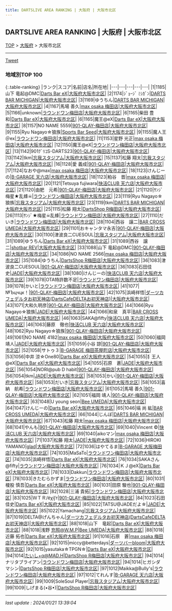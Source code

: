 ```yaml
---
title: DARTSLIVE AREA RANKING | 大阪府 | 大阪市北区
---
```

## DARTSLIVE AREA RANKING | 大阪府 | 大阪市北区

[TOP](/darts/rank/) > [大阪府](/darts/rank/大阪府/) > 大阪市北区

___

<a href="https://twitter.com/share?ref_src=twsrc%5Etfw" data-text="DARTSLIVE AREA RANKING | 大阪府大阪市北区" class="twitter-share-button" data-via="DARTSLIVE" data-hashtags="DARTSLIVE" data-related="DARTSLIVE" data-show-count="false">Tweet</a>

### 地域別TOP 100

{:.table-ranking}
|ランク|スコア|名前|店名|所在地|
|---|---|---|---|---|
|1|1185|山下 竜起@DMC|<a href="https://search.dartslive.com/jp/shop/bdfafc15e5af3b910d9b047a20a7ba1e">Darts Bar eX</a>|<a href="/darts/rank/大阪府/大阪市北区">大阪府大阪市北区</a>|
|2|1174|ｼﾞｮｰｼﾞ ﾐｼｶﾞﾝ|<a href="https://search.dartslive.com/jp/shop/2f545869ced206690d9b047a20a7ba1e">DARTS BAR MICHIGAN</a>|<a href="/darts/rank/大阪府/大阪市北区">大阪府大阪市北区</a>|
|3|1169|ゆうちん|<a href="https://search.dartslive.com/jp/shop/2f545869ced206690d9b047a20a7ba1e">DARTS BAR MICHIGAN</a>|<a href="/darts/rank/大阪府/大阪市北区">大阪府大阪市北区</a>|
|4|1167|馬場 善久|<a href="https://search.dartslive.com/jp/shop/d049acd619ee2217f454cb89828a1cfe">max osaka 梅田店</a>|<a href="/darts/rank/大阪府/大阪市北区">大阪府大阪市北区</a>|
|5|1166|unknown|<a href="https://search.dartslive.com/jp/shop/b9bc068ea231b1f00d9b047a20a7ba1e">ラウンドワン梅田店</a>|<a href="/darts/rank/大阪府/大阪市北区">大阪府大阪市北区</a>|
|6|1165|柴田 豊和|<a href="https://search.dartslive.com/jp/shop/bdfafc15e5af3b910d9b047a20a7ba1e">Darts Bar eX</a>|<a href="/darts/rank/大阪府/大阪市北区">大阪府大阪市北区</a>|
|6|1165|魔王@eX|<a href="https://search.dartslive.com/jp/shop/bdfafc15e5af3b910d9b047a20a7ba1e">Darts Bar eX</a>|<a href="/darts/rank/大阪府/大阪市北区">大阪府大阪市北区</a>|
|8|1157|NO NAME 5559|<a href="https://search.dartslive.com/jp/shop/b01107f9591fd3bba3f63593b5358cc4">901-QLAY-梅田店</a>|<a href="/darts/rank/大阪府/大阪市北区">大阪府大阪市北区</a>|
|9|1155|Ryu Nagayo☆狼族|<a href="https://search.dartslive.com/jp/shop/f0a7940f7e4a27fa0d9b047a20a7ba1e">Sports Bar Seed</a>|<a href="/darts/rank/大阪府/大阪市北区">大阪府大阪市北区</a>|
|9|1155|魔人王＠ex|<a href="https://search.dartslive.com/jp/shop/b9bc068ea231b1f00d9b047a20a7ba1e">ラウンドワン梅田店</a>|<a href="/darts/rank/大阪府/大阪市北区">大阪府大阪市北区</a>|
|11|1153|星野 光正|<a href="https://search.dartslive.com/jp/shop/d049acd619ee2217f454cb89828a1cfe">max osaka 梅田店</a>|<a href="/darts/rank/大阪府/大阪市北区">大阪府大阪市北区</a>|
|12|1150|魔王@eX|<a href="https://search.dartslive.com/jp/shop/b9bc068ea231b1f00d9b047a20a7ba1e">ラウンドワン梅田店</a>|<a href="/darts/rank/大阪府/大阪市北区">大阪府大阪市北区</a>|
|13|1142|901ｸﾞﾘｺS-DARTS23|<a href="https://search.dartslive.com/jp/shop/b01107f9591fd3bba3f63593b5358cc4">901-QLAY-梅田店</a>|<a href="/darts/rank/大阪府/大阪市北区">大阪府大阪市北区</a>|
|13|1142|tkm|<a href="https://search.dartslive.com/jp/shop/4c50b821b3d02dc725d56fb0e5c39bac">忘我スタジアム</a>|<a href="/darts/rank/大阪府/大阪市北区">大阪府大阪市北区</a>|
|15|1137|松藤 翔太|<a href="https://search.dartslive.com/jp/shop/4c50b821b3d02dc725d56fb0e5c39bac">忘我スタジアム</a>|<a href="/darts/rank/大阪府/大阪市北区">大阪府大阪市北区</a>|
|16|1128|愛 義成|<a href="https://search.dartslive.com/jp/shop/b01107f9591fd3bba3f63593b5358cc4">901-QLAY-梅田店</a>|<a href="/darts/rank/大阪府/大阪市北区">大阪府大阪市北区</a>|
|17|1124|なおや@max|<a href="https://search.dartslive.com/jp/shop/d049acd619ee2217f454cb89828a1cfe">max osaka 梅田店</a>|<a href="/darts/rank/大阪府/大阪市北区">大阪府大阪市北区</a>|
|18|1123|けんじーの|<a href="https://search.dartslive.com/jp/shop/53a54323d71b4c33b21333aee1bd51e4">B-GARAGE 天六店</a>|<a href="/darts/rank/大阪府/大阪市北区">大阪府大阪市北区</a>|
|18|1123|粕谷　晋|<a href="https://search.dartslive.com/jp/shop/d049acd619ee2217f454cb89828a1cfe">max osaka 梅田店</a>|<a href="/darts/rank/大阪府/大阪市北区">大阪府大阪市北区</a>|
|20|1121|Tetsuya fujiwara|<a href="https://search.dartslive.com/jp/shop/f37ffdd76e2d326725d56fb0e5c39bac">快活CLUB 天六店</a>|<a href="/darts/rank/大阪府/大阪市北区">大阪府大阪市北区</a>|
|21|1120|由肥　元希|<a href="https://search.dartslive.com/jp/shop/b01107f9591fd3bba3f63593b5358cc4">901-QLAY-梅田店</a>|<a href="/darts/rank/大阪府/大阪市北区">大阪府大阪市北区</a>|
|21|1120|ｻﾝｼﾞ梅星★乱蜂☠|<a href="https://search.dartslive.com/jp/shop/b9bc068ea231b1f00d9b047a20a7ba1e">ラウンドワン梅田店</a>|<a href="/darts/rank/大阪府/大阪市北区">大阪府大阪市北区</a>|
|23|1119|Ryu Nagayo☆狼族|<a href="https://search.dartslive.com/jp/shop/4c50b821b3d02dc725d56fb0e5c39bac">忘我スタジアム</a>|<a href="/darts/rank/大阪府/大阪市北区">大阪府大阪市北区</a>|
|23|1119|tkm|<a href="https://search.dartslive.com/jp/shop/2f545869ced206690d9b047a20a7ba1e">DARTS BAR MICHIGAN</a>|<a href="/darts/rank/大阪府/大阪市北区">大阪府大阪市北区</a>|
|25|1115|松藤 翔太|<a href="https://search.dartslive.com/jp/shop/36cd61b23cb761e928032249b44395af">DartsShop R梅田店</a>|<a href="/darts/rank/大阪府/大阪市北区">大阪府大阪市北区</a>|
|26|1113|ｻﾝｼﾞ★梅星☠乱蜂|<a href="https://search.dartslive.com/jp/shop/b9bc068ea231b1f00d9b047a20a7ba1e">ラウンドワン梅田店</a>|<a href="/darts/rank/大阪府/大阪市北区">大阪府大阪市北区</a>|
|27|1110|だいき|<a href="https://search.dartslive.com/jp/shop/b9bc068ea231b1f00d9b047a20a7ba1e">ラウンドワン梅田店</a>|<a href="/darts/rank/大阪府/大阪市北区">大阪府大阪市北区</a>|
|28|1104|西谷　譲二|<a href="https://search.dartslive.com/jp/shop/d9b52c26d9aefc120d9b047a20a7ba1e">BAR CROSS UMEDA</a>|<a href="/darts/rank/大阪府/大阪市北区">大阪府大阪市北区</a>|
|29|1101|おキャンタマ永吉|<a href="https://search.dartslive.com/jp/shop/b01107f9591fd3bba3f63593b5358cc4">901-QLAY-梅田店</a>|<a href="/darts/rank/大阪府/大阪市北区">大阪府大阪市北区</a>|
|30|1100|津波良二CUESOUL|<a href="https://search.dartslive.com/jp/shop/4c50b821b3d02dc725d56fb0e5c39bac">忘我スタジアム</a>|<a href="/darts/rank/大阪府/大阪市北区">大阪府大阪市北区</a>|
|31|1089|ゆうちん|<a href="https://search.dartslive.com/jp/shop/bdfafc15e5af3b910d9b047a20a7ba1e">Darts Bar eX</a>|<a href="/darts/rank/大阪府/大阪市北区">大阪府大阪市北区</a>|
|31|1089|西谷　譲二|<a href="https://search.dartslive.com/jp/shop/a60caa9b32457574790ab824ce8730e5">shotbar REV</a>|<a href="/darts/rank/大阪府/大阪市北区">大阪府大阪市北区</a>|
|33|1088|山下 竜起@DMC|<a href="https://search.dartslive.com/jp/shop/b01107f9591fd3bba3f63593b5358cc4">901-QLAY-梅田店</a>|<a href="/darts/rank/大阪府/大阪市北区">大阪府大阪市北区</a>|
|34|1086|NO NAME 2566|<a href="https://search.dartslive.com/jp/shop/d049acd619ee2217f454cb89828a1cfe">max osaka 梅田店</a>|<a href="/darts/rank/大阪府/大阪市北区">大阪府大阪市北区</a>|
|35|1084|ゆうちん|<a href="https://search.dartslive.com/jp/shop/36cd61b23cb761e928032249b44395af">DartsShop R梅田店</a>|<a href="/darts/rank/大阪府/大阪市北区">大阪府大阪市北区</a>|
|36|1083|津波良二CUESOUL|<a href="https://search.dartslive.com/jp/shop/b01107f9591fd3bba3f63593b5358cc4">901-QLAY-梅田店</a>|<a href="/darts/rank/大阪府/大阪市北区">大阪府大阪市北区</a>|
|36|1083|石田佳史|<a href="https://search.dartslive.com/jp/shop/65b484f3b7c6c8150d9b047a20a7ba1e">JADE</a>|<a href="/darts/rank/大阪府/大阪市北区">大阪府大阪市北区</a>|
|38|1080|けんじーの|<a href="https://search.dartslive.com/jp/shop/f37ffdd76e2d326725d56fb0e5c39bac">快活CLUB 天六店</a>|<a href="/darts/rank/大阪府/大阪市北区">大阪府大阪市北区</a>|
|39|1078|OTA特許数不足|<a href="https://search.dartslive.com/jp/shop/b9bc068ea231b1f00d9b047a20a7ba1e">ラウンドワン梅田店</a>|<a href="/darts/rank/大阪府/大阪市北区">大阪府大阪市北区</a>|
|39|1078|かいと|<a href="https://search.dartslive.com/jp/shop/b9bc068ea231b1f00d9b047a20a7ba1e">ラウンドワン梅田店</a>|<a href="/darts/rank/大阪府/大阪市北区">大阪府大阪市北区</a>|
|41|1077|№Ъцчцк！|<a href="https://search.dartslive.com/jp/shop/b01107f9591fd3bba3f63593b5358cc4">901-QLAY-梅田店</a>|<a href="/darts/rank/大阪府/大阪市北区">大阪府大阪市北区</a>|
|42|1075|浜崎祥悟|<a href="https://search.dartslive.com/jp/shop/04b99e033433a59b0d9b047a20a7ba1e">ダーツカフェデルタお初天神店(DartsCafeDELTAお初天神店)</a>|<a href="/darts/rank/大阪府/大阪市北区">大阪府大阪市北区</a>|
|43|1071|大和久明彦|<a href="https://search.dartslive.com/jp/shop/b01107f9591fd3bba3f63593b5358cc4">901-QLAY-梅田店</a>|<a href="/darts/rank/大阪府/大阪市北区">大阪府大阪市北区</a>|
|44|1066|Ryu Nagayo☆狼族|<a href="https://search.dartslive.com/jp/shop/65b484f3b7c6c8150d9b047a20a7ba1e">JADE</a>|<a href="/darts/rank/大阪府/大阪市北区">大阪府大阪市北区</a>|
|44|1066|和泉　真平|<a href="https://search.dartslive.com/jp/shop/d9b52c26d9aefc120d9b047a20a7ba1e">BAR CROSS UMEDA</a>|<a href="/darts/rank/大阪府/大阪市北区">大阪府大阪市北区</a>|
|46|1063|SAKA@fifty|<a href="https://search.dartslive.com/jp/shop/f37ffdd76e2d326725d56fb0e5c39bac">快活CLUB 天六店</a>|<a href="/darts/rank/大阪府/大阪市北区">大阪府大阪市北区</a>|
|46|1063|藤原　徹也|<a href="https://search.dartslive.com/jp/shop/f37ffdd76e2d326725d56fb0e5c39bac">快活CLUB 天六店</a>|<a href="/darts/rank/大阪府/大阪市北区">大阪府大阪市北区</a>|
|48|1062|Ryu Nagayo☆狼族|<a href="https://search.dartslive.com/jp/shop/b01107f9591fd3bba3f63593b5358cc4">901-QLAY-梅田店</a>|<a href="/darts/rank/大阪府/大阪市北区">大阪府大阪市北区</a>|
|49|1061|NO NAME 4182|<a href="https://search.dartslive.com/jp/shop/d049acd619ee2217f454cb89828a1cfe">max osaka 梅田店</a>|<a href="/darts/rank/大阪府/大阪市北区">大阪府大阪市北区</a>|
|50|1060|福岡 靖人|<a href="https://search.dartslive.com/jp/shop/65b484f3b7c6c8150d9b047a20a7ba1e">JADE</a>|<a href="/darts/rank/大阪府/大阪市北区">大阪府大阪市北区</a>|
|51|1059|小谷 諒|<a href="https://search.dartslive.com/jp/shop/b01107f9591fd3bba3f63593b5358cc4">901-QLAY-梅田店</a>|<a href="/darts/rank/大阪府/大阪市北区">大阪府大阪市北区</a>|
|52|1058|サトゥ３|<a href="https://search.dartslive.com/jp/shop/c4dcb1ae75a7708fb21333aee1bd51e4">B-GARAGE 梅田茶屋町店</a>|<a href="/darts/rank/大阪府/大阪市北区">大阪府大阪市北区</a>|
|53|1056|中井 涼☆One80|<a href="https://search.dartslive.com/jp/shop/bdfafc15e5af3b910d9b047a20a7ba1e">Darts Bar eX</a>|<a href="/darts/rank/大阪府/大阪市北区">大阪府大阪市北区</a>|
|54|1055|犭王人@eX|<a href="https://search.dartslive.com/jp/shop/bdfafc15e5af3b910d9b047a20a7ba1e">Darts Bar eX</a>|<a href="/darts/rank/大阪府/大阪市北区">大阪府大阪市北区</a>|
|54|1055|石原　蒼|<a href="https://search.dartslive.com/jp/shop/65b484f3b7c6c8150d9b047a20a7ba1e">JADE</a>|<a href="/darts/rank/大阪府/大阪市北区">大阪府大阪市北区</a>|
|56|1054|NORI@pub D habit|<a href="https://search.dartslive.com/jp/shop/b01107f9591fd3bba3f63593b5358cc4">901-QLAY-梅田店</a>|<a href="/darts/rank/大阪府/大阪市北区">大阪府大阪市北区</a>|
|56|1054|tkm|<a href="https://search.dartslive.com/jp/shop/65b484f3b7c6c8150d9b047a20a7ba1e">JADE</a>|<a href="/darts/rank/大阪府/大阪市北区">大阪府大阪市北区</a>|
|58|1053|かい|<a href="https://search.dartslive.com/jp/shop/b01107f9591fd3bba3f63593b5358cc4">901-QLAY-梅田店</a>|<a href="/darts/rank/大阪府/大阪市北区">大阪府大阪市北区</a>|
|58|1053|だいき|<a href="https://search.dartslive.com/jp/shop/4c50b821b3d02dc725d56fb0e5c39bac">忘我スタジアム</a>|<a href="/darts/rank/大阪府/大阪市北区">大阪府大阪市北区</a>|
|58|1053|喜納　航希|<a href="https://search.dartslive.com/jp/shop/b9bc068ea231b1f00d9b047a20a7ba1e">ラウンドワン梅田店</a>|<a href="/darts/rank/大阪府/大阪市北区">大阪府大阪市北区</a>|
|61|1052|馬場 善久|<a href="https://search.dartslive.com/jp/shop/b01107f9591fd3bba3f63593b5358cc4">901-QLAY-梅田店</a>|<a href="/darts/rank/大阪府/大阪市北区">大阪府大阪市北区</a>|
|62|1051|福岡 靖人|<a href="https://search.dartslive.com/jp/shop/b01107f9591fd3bba3f63593b5358cc4">901-QLAY-梅田店</a>|<a href="/darts/rank/大阪府/大阪市北区">大阪府大阪市北区</a>|
|63|1048|U young seon|<a href="https://search.dartslive.com/jp/shop/a50d9c09e748dc570d9b047a20a7ba1e">Bee UMEDA</a>|<a href="/darts/rank/大阪府/大阪市北区">大阪府大阪市北区</a>|
|64|1047|けんじーの|<a href="https://search.dartslive.com/jp/shop/bdfafc15e5af3b910d9b047a20a7ba1e">Darts Bar eX</a>|<a href="/darts/rank/大阪府/大阪市北区">大阪府大阪市北区</a>|
|65|1046|塙 尚 紘|<a href="https://search.dartslive.com/jp/shop/d9b52c26d9aefc120d9b047a20a7ba1e">BAR CROSS UMEDA</a>|<a href="/darts/rank/大阪府/大阪市北区">大阪府大阪市北区</a>|
|66|1044|じんぼ|<a href="https://search.dartslive.com/jp/shop/2f545869ced206690d9b047a20a7ba1e">DARTS BAR MICHIGAN</a>|<a href="/darts/rank/大阪府/大阪市北区">大阪府大阪市北区</a>|
|67|1043|松藤 翔太|<a href="https://search.dartslive.com/jp/shop/d049acd619ee2217f454cb89828a1cfe">max osaka 梅田店</a>|<a href="/darts/rank/大阪府/大阪市北区">大阪府大阪市北区</a>|
|68|1041|やんも|<a href="https://search.dartslive.com/jp/shop/b01107f9591fd3bba3f63593b5358cc4">901-QLAY-梅田店</a>|<a href="/darts/rank/大阪府/大阪市北区">大阪府大阪市北区</a>|
|69|1040|Vincent ©|<a href="https://search.dartslive.com/jp/shop/f37ffdd76e2d326725d56fb0e5c39bac">快活CLUB 天六店</a>|<a href="/darts/rank/大阪府/大阪市北区">大阪府大阪市北区</a>|
|69|1040|aikoマン|<a href="https://search.dartslive.com/jp/shop/d049acd619ee2217f454cb89828a1cfe">max osaka 梅田店</a>|<a href="/darts/rank/大阪府/大阪市北区">大阪府大阪市北区</a>|
|71|1037|松藤 翔太|<a href="https://search.dartslive.com/jp/shop/65b484f3b7c6c8150d9b047a20a7ba1e">JADE</a>|<a href="/darts/rank/大阪府/大阪市北区">大阪府大阪市北区</a>|
|72|1036|HIROKI YAMANO|<a href="https://search.dartslive.com/jp/shop/3447a9be4a363108fec1ae84bb28bd87">glad</a>|<a href="/darts/rank/大阪府/大阪市北区">大阪府大阪市北区</a>|
|72|1036|はやてるま|<a href="https://search.dartslive.com/jp/shop/515b50e349475a26f454cb89828a1cfe">B-GARAGE 大阪梅田店</a>|<a href="/darts/rank/大阪府/大阪市北区">大阪府大阪市北区</a>|
|74|1035|MaSaTo|<a href="https://search.dartslive.com/jp/shop/b9bc068ea231b1f00d9b047a20a7ba1e">ラウンドワン梅田店</a>|<a href="/darts/rank/大阪府/大阪市北区">大阪府大阪市北区</a>|
|74|1035|浜崎祥悟|<a href="https://search.dartslive.com/jp/shop/bdfafc15e5af3b910d9b047a20a7ba1e">Darts Bar eX</a>|<a href="/darts/rank/大阪府/大阪市北区">大阪府大阪市北区</a>|
|76|1034|SAKAさん@fifty|<a href="https://search.dartslive.com/jp/shop/b9bc068ea231b1f00d9b047a20a7ba1e">ラウンドワン梅田店</a>|<a href="/darts/rank/大阪府/大阪市北区">大阪府大阪市北区</a>|
|76|1034|ＫＪ@eX|<a href="https://search.dartslive.com/jp/shop/bdfafc15e5af3b910d9b047a20a7ba1e">Darts Bar eX</a>|<a href="/darts/rank/大阪府/大阪市北区">大阪府大阪市北区</a>|
|78|1033|Dakkun|<a href="https://search.dartslive.com/jp/shop/b9bc068ea231b1f00d9b047a20a7ba1e">ラウンドワン梅田店</a>|<a href="/darts/rank/大阪府/大阪市北区">大阪府大阪市北区</a>|
|78|1033|きたむらかずま|<a href="https://search.dartslive.com/jp/shop/b9bc068ea231b1f00d9b047a20a7ba1e">ラウンドワン梅田店</a>|<a href="/darts/rank/大阪府/大阪市北区">大阪府大阪市北区</a>|
|80|1031|榎股 慎吾|<a href="https://search.dartslive.com/jp/shop/bdfafc15e5af3b910d9b047a20a7ba1e">Darts Bar eX</a>|<a href="/darts/rank/大阪府/大阪市北区">大阪府大阪市北区</a>|
|80|1031|田原 駿也|<a href="https://search.dartslive.com/jp/shop/b01107f9591fd3bba3f63593b5358cc4">901-QLAY-梅田店</a>|<a href="/darts/rank/大阪府/大阪市北区">大阪府大阪市北区</a>|
|82|1028|三浦 貴拓|<a href="https://search.dartslive.com/jp/shop/b9bc068ea231b1f00d9b047a20a7ba1e">ラウンドワン梅田店</a>|<a href="/darts/rank/大阪府/大阪市北区">大阪府大阪市北区</a>|
|83|1025|ＷＴＲ/ёχi∫т|<a href="https://search.dartslive.com/jp/shop/b01107f9591fd3bba3f63593b5358cc4">901-QLAY-梅田店</a>|<a href="/darts/rank/大阪府/大阪市北区">大阪府大阪市北区</a>|
|84|1023|石田佳史|<a href="https://search.dartslive.com/jp/shop/bdfafc15e5af3b910d9b047a20a7ba1e">Darts Bar eX</a>|<a href="/darts/rank/大阪府/大阪市北区">大阪府大阪市北区</a>|
|85|1022|TATSU@JADEだよ☆|<a href="https://search.dartslive.com/jp/shop/65b484f3b7c6c8150d9b047a20a7ba1e">JADE</a>|<a href="/darts/rank/大阪府/大阪市北区">大阪府大阪市北区</a>|
|85|1022|Yamachang|<a href="https://search.dartslive.com/jp/shop/4c50b821b3d02dc725d56fb0e5c39bac">忘我スタジアム</a>|<a href="/darts/rank/大阪府/大阪市北区">大阪府大阪市北区</a>|
|87|1019|DELTA@げんちゃん|<a href="https://search.dartslive.com/jp/shop/04b99e033433a59b0d9b047a20a7ba1e">ダーツカフェデルタお初天神店(DartsCafeDELTAお初天神店)</a>|<a href="/darts/rank/大阪府/大阪市北区">大阪府大阪市北区</a>|
|88|1018|山下　竜起|<a href="https://search.dartslive.com/jp/shop/bdfafc15e5af3b910d9b047a20a7ba1e">Darts Bar eX</a>|<a href="/darts/rank/大阪府/大阪市北区">大阪府大阪市北区</a>|
|88|1018|浅野 充照@W.M.P|<a href="https://search.dartslive.com/jp/shop/a50d9c09e748dc570d9b047a20a7ba1e">Bee UMEDA</a>|<a href="/darts/rank/大阪府/大阪市北区">大阪府大阪市北区</a>|
|88|1018|近藤 拓也|<a href="https://search.dartslive.com/jp/shop/bdfafc15e5af3b910d9b047a20a7ba1e">Darts Bar eX</a>|<a href="/darts/rank/大阪府/大阪市北区">大阪府大阪市北区</a>|
|91|1016|石原　蒼|<a href="https://search.dartslive.com/jp/shop/d049acd619ee2217f454cb89828a1cfe">max osaka 梅田店</a>|<a href="/darts/rank/大阪府/大阪市北区">大阪府大阪市北区</a>|
|92|1015|miccy@betterdays|<a href="https://search.dartslive.com/jp/shop/dc8a082169d9123a790ab824ce8730e5">ダーツバーbloom</a>|<a href="/darts/rank/大阪府/大阪市北区">大阪府大阪市北区</a>|
|92|1015|yasutaka☆TPGN☆|<a href="https://search.dartslive.com/jp/shop/bdfafc15e5af3b910d9b047a20a7ba1e">Darts Bar eX</a>|<a href="/darts/rank/大阪府/大阪市北区">大阪府大阪市北区</a>|
|94|1014|たいし+α@MAD.H|<a href="https://search.dartslive.com/jp/shop/36cd61b23cb761e928032249b44395af">DartsShop R梅田店</a>|<a href="/darts/rank/大阪府/大阪市北区">大阪府大阪市北区</a>|
|94|1014|ナリタブライアン|<a href="https://search.dartslive.com/jp/shop/b9bc068ea231b1f00d9b047a20a7ba1e">ラウンドワン梅田店</a>|<a href="/darts/rank/大阪府/大阪市北区">大阪府大阪市北区</a>|
|94|1014|ヒガシダ　マシン|<a href="https://search.dartslive.com/jp/shop/36cd61b23cb761e928032249b44395af">DartsShop R梅田店</a>|<a href="/darts/rank/大阪府/大阪市北区">大阪府大阪市北区</a>|
|97|1012|Maikka@Bully&#x27;s|<a href="https://search.dartslive.com/jp/shop/b9bc068ea231b1f00d9b047a20a7ba1e">ラウンドワン梅田店</a>|<a href="/darts/rank/大阪府/大阪市北区">大阪府大阪市北区</a>|
|97|1012|てれんす|<a href="https://search.dartslive.com/jp/shop/53a54323d71b4c33b21333aee1bd51e4">B-GARAGE 天六店</a>|<a href="/darts/rank/大阪府/大阪市北区">大阪府大阪市北区</a>|
|99|1009|SoleSoul Player|<a href="https://search.dartslive.com/jp/shop/4c50b821b3d02dc725d56fb0e5c39bac">忘我スタジアム</a>|<a href="/darts/rank/大阪府/大阪市北区">大阪府大阪市北区</a>|
|99|1009|しげまる(•谷•)|<a href="https://search.dartslive.com/jp/shop/36cd61b23cb761e928032249b44395af">DartsShop R梅田店</a>|<a href="/darts/rank/大阪府/大阪市北区">大阪府大阪市北区</a>|



___

_last update : 2024/01/21 13:39:04_


<script src="https://cdnjs.cloudflare.com/ajax/libs/jquery/3.6.1/jquery.min.js" integrity="sha512-aVKKRRi/Q/YV+4mjoKBsE4x3H+BkegoM/em46NNlCqNTmUYADjBbeNefNxYV7giUp0VxICtqdrbqU7iVaeZNXA==" crossorigin="anonymous" referrerpolicy="no-referrer"></script>
<script src="https://cdnjs.cloudflare.com/ajax/libs/jquery.tablesorter/2.31.3/js/jquery.tablesorter.min.js" integrity="sha512-qzgd5cYSZcosqpzpn7zF2ZId8f/8CHmFKZ8j7mU4OUXTNRd5g+ZHBPsgKEwoqxCtdQvExE5LprwwPAgoicguNg==" crossorigin="anonymous" referrerpolicy="no-referrer"></script>
<link rel="stylesheet" href="https://cdnjs.cloudflare.com/ajax/libs/jquery.tablesorter/2.31.3/css/theme.default.min.css" integrity="sha512-wghhOJkjQX0Lh3NSWvNKeZ0ZpNn+SPVXX1Qyc9OCaogADktxrBiBdKGDoqVUOyhStvMBmJQ8ZdMHiR3wuEq8+w==" crossorigin="anonymous" referrerpolicy="no-referrer" />
<script>
$(function() {
    $(".table-ranking").tablesorter({sortList:[[0, 0]]});
});
</script>

<script async src="https://platform.twitter.com/widgets.js" charset="utf-8"></script>